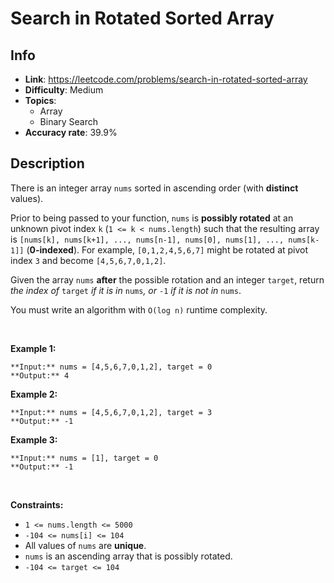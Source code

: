 # Search in Rotated Sorted Array

## Info  
- **Link**: https://leetcode.com/problems/search-in-rotated-sorted-array
- **Difficulty**: Medium  
- **Topics**:   
    - Array
    - Binary Search
- **Accuracy rate**: 39.9%  

## Description  
    
There is an integer array `nums` sorted in ascending order (with **distinct** values).


Prior to being passed to your function, `nums` is **possibly rotated** at an unknown pivot index `k` (`1 <= k < nums.length`) such that the resulting array is `[nums[k], nums[k+1], ..., nums[n-1], nums[0], nums[1], ..., nums[k-1]]` (**0-indexed**). For example, `[0,1,2,4,5,6,7]` might be rotated at pivot index `3` and become `[4,5,6,7,0,1,2]`.


Given the array `nums` **after** the possible rotation and an integer `target`, return *the index of* `target` *if it is in* `nums`*, or* `-1` *if it is not in* `nums`.


You must write an algorithm with `O(log n)` runtime complexity.


 


**Example 1:**



```
**Input:** nums = [4,5,6,7,0,1,2], target = 0
**Output:** 4

```
**Example 2:**



```
**Input:** nums = [4,5,6,7,0,1,2], target = 3
**Output:** -1

```
**Example 3:**



```
**Input:** nums = [1], target = 0
**Output:** -1

```

 


**Constraints:**


* `1 <= nums.length <= 5000`
* `-104 <= nums[i] <= 104`
* All values of `nums` are **unique**.
* `nums` is an ascending array that is possibly rotated.
* `-104 <= target <= 104`


  
    